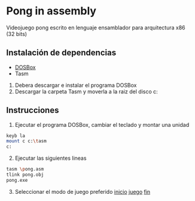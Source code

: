 # Pong in assembly
Videojuego pong escrito en lenguaje ensamblador para arquitectura x86 (32 bits)

## Instalación de dependencias
- [DOSBox](https://www.dosbox.com/download.php?main=1) 
- Tasm
  
1. Debera descargar e instalar el programa DOSBox
2. Descargar la carpeta Tasm y moverla a la raiz del disco c:
   
## Instrucciones
1. Ejecutar el programa DOSBox, cambiar el teclado y montar una unidad
```bash
keyb la
mount c c:\tasm
c:
```
2. Ejecutar las siguientes lineas
```bash
tasm \pong.asm
tlink pong.obj
pong.exe
```
3. Seleccionar el modo de juego preferido
[inicio](https://github.com/RGJG28/Pong_in_assembly/blob/main/images/pantalla_inicio_ponj.png)
[juego](https://github.com/RGJG28/Pong_in_assembly/blob/main/images/pantalla_juego_ponj.png)
[fin](https://github.com/RGJG28/Pong_in_assembly/blob/main/images/pantalla_fin_ponj.png)

